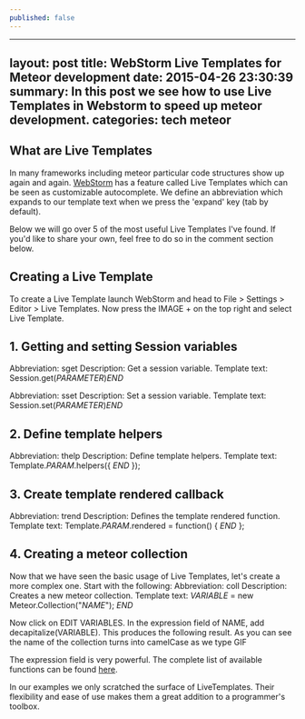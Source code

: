 ```yaml
---
published: false
---
```


---
layout:     post
title:      WebStorm Live Templates for Meteor development
date:       2015-04-26 23:30:39
summary:    In this post we see how to use Live Templates in Webstorm to speed up meteor development.
categories: tech meteor
---
## What are Live Templates
 
In many frameworks including meteor particular code structures show up again and again. [WebStorm](https://www.jetbrains.com/webstorm/) has a feature called Live Templates which can be seen as customizable autocomplete. We define an abbreviation which expands to our template text when we press the 'expand' key (tab by default).
 
Below we will go over 5 of the most useful Live Templates I've found. If you'd like to share your own, feel free to do so in the comment section below.
 
## Creating a Live Template
To create a Live Template launch WebStorm and head to File > Settings > Editor > Live Templates. Now press the IMAGE + on the top right and select Live Template.
 
## 1. Getting and setting Session variables
Abbreviation: sget
Description: Get a session variable.
Template text:
Session.get($PARAMETER$)$END$
 
Abbreviation: sset
Description: Set a session variable.
Template text:
Session.set($PARAMETER$)$END$
 
## 2. Define template helpers
Abbreviation: thelp
Description: Define template helpers.
Template text:
Template.$PARAM$.helpers({
    $END$
});
 
## 3. Create template rendered callback
Abbreviation: trend
Description: Defines the template rendered function.
Template text:
Template.$PARAM$.rendered = function() {
    $END$
};

## 4. Creating a meteor collection
Now that we have seen the basic usage of Live Templates, let's create a more complex one. Start with the following:
Abbreviation: coll
Description: Creates a new meteor collection.
Template text:
$VARIABLE$ = new Meteor.Collection("$NAME$");
$END$

Now click on EDIT VARIABLES. In the expression field of NAME, add decapitalize(VARIABLE). This produces the following result. As you can see the name of the collection turns into camelCase as we type
GIF

The expression field is very powerful. The complete list of available functions can be found [here](https://www.jetbrains.com/webstorm/help/live-templates-2.html#d373781e466).

In our examples we only scratched the surface of LiveTemplates. Their flexibility and ease of use makes them a great addition to a programmer's toolbox.

